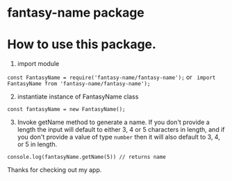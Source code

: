# fantasy-name package

# How to use this package.

1. import module

```const FantasyName = require('fantasy-name/fantasy-name');```
or
``` import FantasyName from 'fantasy-name/fantasy-name');```
        

2. instantiate instance of FantasyName class

```const fantasyName = new FantasyName();```

3. Invoke getName method to generate a name. If you don't provide a length the input will default to either 3, 4 or 5 characters in length, and if you don't provide a value of type `number` then it will also default to 3, 4, or 5 in length.

```console.log(fantasyName.getName(5)) // returns name```


Thanks for checking out my app.
